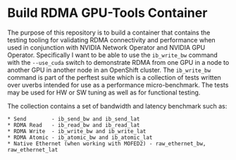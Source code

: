 # Build RDMA GPU-Tools Container

The purpose of this repository is to build a container that contains the testing tooling for validating RDMA connectivity and performance when used in conjunction with NVIDIA Network Operator and NVIDIA GPU Operator.  Specifically I want to be able to use the `ib_write_bw` command with the `--use_cuda` switch to demonstrate RDMA from one GPU in a node to another GPU in another node in an OpenShift cluster.  The `ib_write_bw` command is part of the perftest suite which is a collection of tests written over uverbs intended for use as a performance micro-benchmark. The tests may be used for HW or SW tuning as well as for functional testing.

The collection contains a set of bandwidth and latency benchmark such as:

	* Send        - ib_send_bw and ib_send_lat
	* RDMA Read   - ib_read_bw and ib_read_lat
	* RDMA Write  - ib_write_bw and ib_write_lat
	* RDMA Atomic - ib_atomic_bw and ib_atomic_lat
	* Native Ethernet (when working with MOFED2) - raw_ethernet_bw, raw_ethernet_lat
